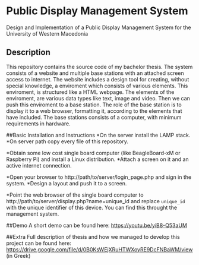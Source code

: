 # Public Display Management System
Design and Implementation of a Public Display Management System for the University of Western Macedonia

## Description
This repository contains the source code of my bachelor thesis.
The system consists of a website and multiple base stations with an attached screen access to internet. The website includes a design tool for creating, without special knowledge, a enviroment which consists of various elements. This enviroment, is structured like a HTML webpage. The elements of the enviroment, are various data types like text, image and video.
Then we can push this enviroment to a base station. The role of the base station is to display it to a web browser, formatting it, according to the elements that have included. The base stations consists of a computer, with minimum requirements in hardware.

##Basic Installation and Instructions
*On the server install the LAMP stack.
*On server path copy every file of this repository.

*Obtain some low cost single board computer (like BeagleBoard-xM or Raspberry Pi) and install a Linux distribution.
*Attach a screen on it and an active internet connection.

*Open your browser to http://path/to/server/login_page.php and sign in the system.
*Design a layout and push it to a screen.

*Point the web browser of the single board computer to http://path/to/server/display.php?name=unique_id and replace `unique_id` with the unique identifier of this device. You can find this throught the management system.

##Demo
A short demo can be found here: https://youtu.be/yiB8-Q53aUM

##Extra
Full description of thesis and how we managed to develop this project can be found here: https://drive.google.com/file/d/0B0KsWEjXRuHTWXoyRE9DcFNBaWM/view (in Greek)
